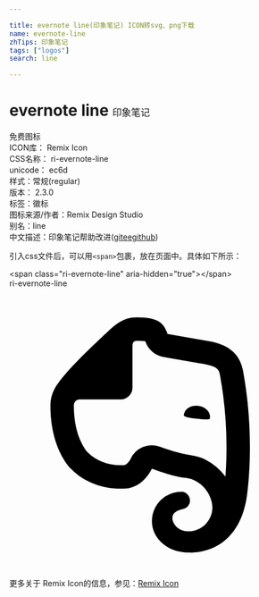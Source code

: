 ```yaml
---

title: evernote line(印象笔记) ICON转svg、png下载
name: evernote-line
zhTips: 印象笔记
tags: ["logos"]
search: line

---
```


# evernote line  <small style="font-size: 60%;font-weight: 100">印象笔记</small>


<div class="detail-page">
<p>
<span><span class="badge-success badge">免费图标</span> </span>
<br/>
<span>
ICON库：
<span class="badge-secondary badge">Remix Icon</span> 
</span>
<br/>
<span>
CSS名称：
<span class="badge-secondary badge">ri-evernote-line</span> 
</span>
<br/>
<span>
unicode：
<span class="badge-secondary badge">ec6d</span> 
<copy-btn content='ec6d' btn-title=""></copy-btn>
<copy-btn :content='String.fromCodePoint(parseInt("ec6d", 16))' btn-title="复制U"></copy-btn>
</span><br/><span>样式：<span class="badge-light badge">常规(regular)</span></span>
<br/>
<span>
版本：
<span class="badge-secondary badge">2.3.0</span> 
</span><br/><span>标签：<span class="badge-light badge"><router-link to="/tags/logos.html">徽标</router-link></span></span>
<br/>
<span>图标来源/作者：<span class="badge-light badge">Remix Design Studio</span></span> 
<br/>
<span>别名：<span class="badge-light badge">line</span></span><br/><span class="zh-detail">中文描述：<span class="badge-primary badge">印象笔记</span><span class="help-link"><span>帮助改进</span>(<a href="https://gitee.com/liuwave/icon-helper/edit/master/json/remix/logos/evernote-line.json" target="_blank" rel="noopener noreferrer">gitee</a><a href="https://github.com/liuwave/icon-helper/edit/master/json/remix/logos/evernote-line.json" target="_blank" rel="noopener noreferrer">github</a></span>)</span><br/>
</p>
</div>
<div class="alert alert-dark">
  <i class="ri-evernote-line ri-xs"></i>
  <i class="ri-evernote-line ri-sm"></i>
  <i class="ri-evernote-line ri-lg"></i>
  <i class="ri-evernote-line ri-2x"></i>
  <i class="ri-evernote-line ri-3x"></i>
  <i class="ri-evernote-line ri-5x"></i>
  <i class="ri-evernote-line ri-7x"></i>
</div>
<div>
  <p>引入css文件后，可以用<code>&lt;span&gt;</code>包裹，放在页面中。具体如下所示：    
  </p>
  <div class="alert alert-primary" style="font-size: 14px">
    &lt;span class="ri-evernote-line" aria-hidden="true"&gt;&lt;/span&gt;
    <copy-btn content='<span class="ri-evernote-line" aria-hidden="true"></span>'></copy-btn>
  </div>
  <div class="alert alert-secondary">
    <i class="ri-evernote-line"
    style="font-size: 24px"
    aria-hidden="true"></i> ri-evernote-line
    <copy-btn content="ri-evernote-line" btn-title="复制图标名称"></copy-btn>
  </div>
</div>
<div id="svg" class="svg-wrap">
<svg xmlns="http://www.w3.org/2000/svg" viewBox="0 0 24 24">
    <g>
        <path fill="none" d="M0 0h24v24H0z"/>
        <path fill-rule="nonzero" d="M10.5 8.5a1 1 0 0 1-1 1H6.001c-.336 0-.501.261-.501.532 0 1.32.254 2.372.664 3.193.216.433.399.67.523.79.735.76 1.886 1.16 3.092 1.089.095-.006.199-.064.332-.208a1.51 1.51 0 0 0 .214-.293 2 2 0 0 1 2.531-1.073c.693.258 1.277.434 1.813.56.196.046.375.083.586.122-.077-.014.402.074.518.098.34.07.598.146.883.29a5.087 5.087 0 0 1 1.775 1.475c.045-.591.077-1.268.087-2.026a34.182 34.182 0 0 0-.559-6.673c-.074-.398-.236-.562-.663-.718a3.847 3.847 0 0 0-.587-.155c-.147-.028-.65-.11-.693-.118a1273 1273 0 0 1-2.34-.409l-.528-.092a2 2 0 0 1-1.524-1.26 11.467 11.467 0 0 0-.034-.088 5.595 5.595 0 0 0-.702-.036c-.271 0-.388.124-.388.463V8.5zm6.23 11.639c.352-.356.56-.829.587-1.327.054-1.036-.824-2.48-2.317-2.634-.617-.063-1.586-.306-2.842-.774 0 0-.7 1.603-2.26 1.696-1.665.1-3.43-.433-4.65-1.696 0 0-1.748-1.64-1.748-5.372 0-.814.29-1.422.648-1.904.96-1.292 2.505-2.78 4.133-4.304C9 3.15 9.701 2.5 10.888 2.5c2.04 0 2.32.664 2.605 1.414l2.854.499c.907.166 3.15.316 3.578 2.594 1.006 5.42.458 9.87.347 10.675-.71 5.121-4.772 4.871-4.931 4.871-2.059 0-3.178-1.373-3.183-2.677a2.494 2.494 0 0 1 1.038-2.034 2.586 2.586 0 0 1 1.527-.478c.305 0 .687.318.687.753 0 .37-.255.575-.382.645-.223.124-1.122.174-1.122.865 0 .317.35 1.114 1.386 1.114.588 0 1.094-.256 1.437-.602zm-1.796-9.51c.166-.415.627-.632 1.172-.582.544.067.956.4 1.006.848 0 .083.017.183-.017.233-.032.05-.066.067-.1.067-.213.033-.543 0-1.021-.05-.48-.05-.808-.1-1.006-.2-.033-.017-.066-.033-.083-.083s.016-.15.05-.233z"/>
    </g>
</svg>

</div>
<detail full-name='ri-evernote-line'></detail>
    
<div><p>更多关于  Remix Icon的信息，参见：<a target="_blank" href="https://iconhelper.cn/remix.html">Remix Icon</a>
</p></div>
